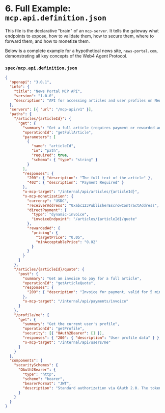 # 6. Full Example: `mcp.api.definition.json`

This file is the declarative "brain" of an `mcp-server`. It tells the gateway what endpoints to expose, how to validate them, how to secure them, where to forward them, and how to monetize them.

Below is a complete example for a hypothetical news site, `news-portal.com`, demonstrating all key concepts of the Web4 Agent Protocol.

### `spec/mcp.api.definition.json`

```json
{
  "openapi": "3.0.1",
  "info": {
    "title": "News Portal MCP API",
    "version": "1.0.0",
    "description": "API for accessing articles and user profiles on News Portal, compatible with the Web4 Agent Protocol."
  },
  "servers": [{ "url": "/mcp-api/v1" }],
  "paths": {
    "/articles/{articleId}": {
      "get": {
        "summary": "Get a full article (requires payment or rewarded ad)",
        "operationId": "getFullArticle",
        "parameters": [
          {
            "name": "articleId",
            "in": "path",
            "required": true,
            "schema": { "type": "string" }
          }
        ],
        "responses": {
          "200": { "description": "The full text of the article" },
          "402": { "description": "Payment Required" }
        },
        "x-mcp-target": "/internal/api/articles/{articleId}",
        "x-mcp-monetization": {
          "currency": "USDC",
          "receiverAddress": "0xabc123PublisherEscrowContractAddress",
          "directPayment": {
            "type": "dynamic-invoice",
            "invoiceEndpoint": "/articles/{articleId}/quote"
          },
          "rewardedAd": {
            "pricing": {
              "targetPrice": "0.05",
              "minAcceptablePrice": "0.02"
            }
          }
        }
      }
    },
    "/articles/{articleId}/quote": {
      "post": {
        "summary": "Get an invoice to pay for a full article",
        "operationId": "getArticleQuote",
        "responses": {
          "200": { "description": "Invoice for payment, valid for 5 minutes" }
        },
        "x-mcp-target": "/internal/api/payments/invoice"
      }
    },
    "/profile/me": {
      "get": {
        "summary": "Get the current user's profile",
        "operationId": "getProfile",
        "security": [{ "OAuth2Bearer": [] }],
        "responses": { "200": { "description": "User profile data" } },
        "x-mcp-target": "/internal/api/users/me"
      }
    }
  },
  "components": {
    "securitySchemes": {
      "OAuth2Bearer": {
        "type": "http",
        "scheme": "bearer",
        "bearerFormat": "JWT",
        "description": "Standard authorization via OAuth 2.0. The token is obtained after the user logs into their existing account on the website."
      }
    }
  }
}
```
